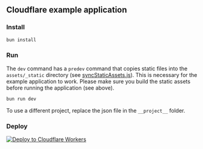 ## Cloudflare example application

### Install

```sh
bun install
```

### Run

The `dev` command has a `predev` command that copies static files into the `assets/_static` directory (see [syncStaticAssets.js](/scripts/syncStaticAssets.js)). This is necessary for the example application to work. Please make sure you build the static assets before running the application (see above).

```sh
bun run dev
```

To use a different project, replace the json file in the `__project__` folder.

### Deploy

[![Deploy to Cloudflare Workers](https://deploy.workers.cloudflare.com/button)](https://deploy.workers.cloudflare.com/?url=https://github.com/toddledev/cloudflare-example)
